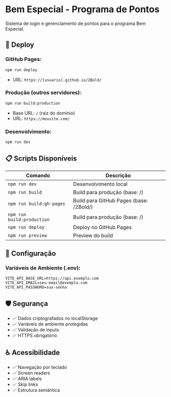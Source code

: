 # Bem Especial - Programa de Pontos

Sistema de login e gerenciamento de pontos para o programa Bem Especial.

## 🚀 Deploy

### **GitHub Pages:**
```bash
npm run deploy
```
- URL: `https://[usuario].github.io/2Bold/`

### **Produção (outros servidores):**
```bash
npm run build:production
```
- Base URL: `/` (raiz do domínio)
- URL: `https://meusite.com/`

### **Desenvolvimento:**
```bash
npm run dev
```

## 📋 Scripts Disponíveis

| Comando | Descrição |
|---------|-----------|
| `npm run dev` | Desenvolvimento local |
| `npm run build` | Build para produção (base: /) |
| `npm run build:gh-pages` | Build para GitHub Pages (base: /2Bold/) |
| `npm run build:production` | Build para produção (base: /) |
| `npm run deploy` | Deploy no GitHub Pages |
| `npm run preview` | Preview do build |

## 🔧 Configuração

### **Variáveis de Ambiente (.env):**
```env
VITE_API_BASE_URL=https://api.exemplo.com
VITE_API_EMAIL=seu-email@exemplo.com
VITE_API_PASSWORD=sua-senha
```

## 🛡️ Segurança

- ✅ Dados criptografados no localStorage
- ✅ Variáveis de ambiente protegidas
- ✅ Validação de inputs
- ✅ HTTPS obrigatório

## ♿ Acessibilidade

- ✅ Navegação por teclado
- ✅ Screen readers
- ✅ ARIA labels
- ✅ Skip links
- ✅ Estrutura semântica 
